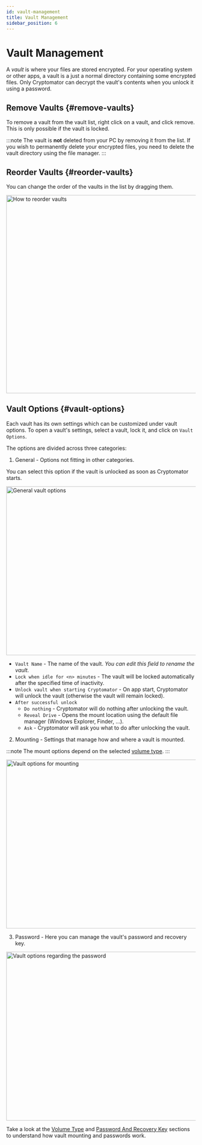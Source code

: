 ```yaml
---
id: vault-management
title: Vault Management
sidebar_position: 6
---
```


# Vault Management

A *vault* is where your files are stored encrypted.
For your operating system or other apps, a vault is a just a normal directory containing some encrypted files.
Only Cryptomator can decrypt the vault's contents when you unlock it using a password.

## Remove Vaults {#remove-vaults}

To remove a vault from the vault list, right click on a vault, and click remove. 
This is only possible if the vault is locked.

:::note
The vault is **not** deleted from your PC by removing it from the list. If you wish to permanently delete your encrypted files, you need to delete the vault directory using the file manager.
:::

## Reorder Vaults {#reorder-vaults}

You can change the order of the vaults in the list by dragging them.

<Image src="/img/desktop/move-vaults.gif" alt="How to reorder vaults" width="678" height="526" />

## Vault Options {#vault-options}

Each vault has its own settings which can be customized under vault options.
To open a vault's settings, select a vault, lock it, and click on `Vault Options`.

The options are divided across three categories:

1. General - Options not fitting in other categories.

You can select this option if the vault is unlocked as soon as Cryptomator starts.

<Image src="/img/desktop/vault-options-general.png" alt="General vault options" width="512" height="448" />

- `Vault Name` - The name of the vault. *You can edit this field to rename the vault.*
- `Lock when idle for <n> minutes` - The vault will be locked automatically after the specified time of inactivity.
- `Unlock vault when starting Cryptomator` - On app start, Cryptomator will unlock the vault (otherwise the vault will remain locked).
- `After successful unlock`
    - `Do nothing` - Cryptomator will do nothing after unlocking the vault.
    - `Reveal Drive` - Opens the mount location using the default file manager (Windows Explorer, Finder, …).
    - `Ask` - Cryptomator will ask you what to do after unlocking the vault.

2. Mounting - Settings that manage how and where a vault is mounted.

:::note
The mount options depend on the selected [volume type](volume-type.md).
:::

<Image src="/img/desktop/vault-options-mounting.png" alt="Vault options for mounting" width="512" height="448" />

3. Password - Here you can manage the vault's password and recovery key.

<Image src="/img/desktop/vault-options-password.png" alt="Vault options regarding the password" width="512" height="448" />

Take a look at the [Volume Type](volume-type.md) and [Password And Recovery Key](password-and-recovery-key.md) sections to understand how vault mounting and passwords work.
